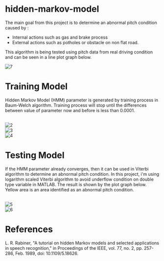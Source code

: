 # hidden-markov-model
The main goal from this project is to determine an abnormal pitch condition caused by :
- Internal actions such as gas and brake process 
- External actions such as potholes or obstacle on non flat road.

This algorithm is being tested using pitch data from real driving condition and can be seen in a line plot graph below.

![7](https://user-images.githubusercontent.com/65435469/204349454-ca114e96-146f-405e-a705-a54deef1e953.PNG)

<h1> Training Model </h1>
Hidden Markov Model (HMM) parameter is generated by training process in Baum-Welch algorithm. Training process will stop until the differences between value of parameter now and before is less than 0.0001. 

<br>![2](https://user-images.githubusercontent.com/65435469/204351138-2a4cfdbe-016f-468e-85f1-cef09d1f34bf.PNG)
<br>![3](https://user-images.githubusercontent.com/65435469/204351146-224b316a-4c9e-420e-b1d5-5c79f5de5913.PNG)
<br>![4](https://user-images.githubusercontent.com/65435469/204351154-aa21b8c5-0abd-449e-8ed5-df72719c1ddb.PNG)

<h1> Testing Model </h1>
If the HMM parameter already converges, then it can be used in Viterbi algorithm to determine an abnormal pitch condition. In this project, i'm using logarithm scaled Viterbi algorithm to avoid underflow condition on double type variable in MATLAB. The result is shown by the plot graph below. Yellow area is an area identified as an abnormal pitch condition.

<br>![5](https://user-images.githubusercontent.com/65435469/204351430-d751beee-934f-4868-a835-2bbbd30f664f.PNG)
<br>![6](https://user-images.githubusercontent.com/65435469/204351736-14810f1d-5a1b-41ac-b86d-5ecece5dce23.PNG)

<h1> References </h1>
L. R. Rabiner, "A tutorial on hidden Markov models and selected applications in speech recognition," in Proceedings of the IEEE, vol. 77, no. 2, pp. 257-286, Feb. 1989, doi: 10.1109/5.18626.
